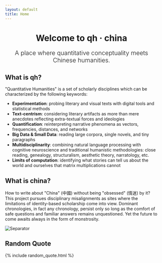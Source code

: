 ```yaml
---
layout: default
title: Home
---
```


<style>
.welcome-section {
  margin: 1rem 0 2rem;
  text-align: center;
}

.welcome-section h1 {
  margin-bottom: 1rem;
}

.lead {
  font-size: 1.25rem;
  font-weight: 300;
  margin-bottom: 1rem;
}

.status {
  color: #666;
  font-style: italic;
}
</style>

<div class="welcome-section">
  <h1>Welcome to qh · china</h1>
  <p class="lead">A place where quantitative conceptuality meets Chinese humanities.</p>
</div>

## What is qh?

"Quantitative Humanities" is a set of scholarly disciplines which can be characterized by the following keywords:

- **Experimentation**: probing literary and visual texts with digital tools and statistical methods
- **Text-centrism**: considering literary artifacts as more than mere anecdotes reflecting extra-textual forces and ideologies
- **Quantification**: reinterpreting narrative phenomena as vectors, frequencies, distances, and networks
- **Big Data & Small Data**: reading large corpora, single novels, and tiny paragraphs
- **Multidisciplinarity**: combining natural language processing with cognitive neuroscience and traditional humanistic methodologies: close reading, genealogy, structuralism, aesthetic theory, narratology, etc.
- **Limits of computation**: identifying what stories can tell us about the world and ourselves that matrix multiplications cannot

## What is china?

How to write about "China" (中國) without being "obsessed" (情迷) by it? This project pursues disciplinary misalignments as sites where the limitations of identity-based scholarship come into view. Dominant chronologies, in fact any chronology, persist only so long as the comfort of safe questions and familiar answers remains unquestioned. Yet the future to come awaits always in the form of monstrosity.

<img src="{{ site.baseurl }}/assets/img/separator.png" alt="Separator" class="separator">

## Random Quote

{% include random_quote.html %}